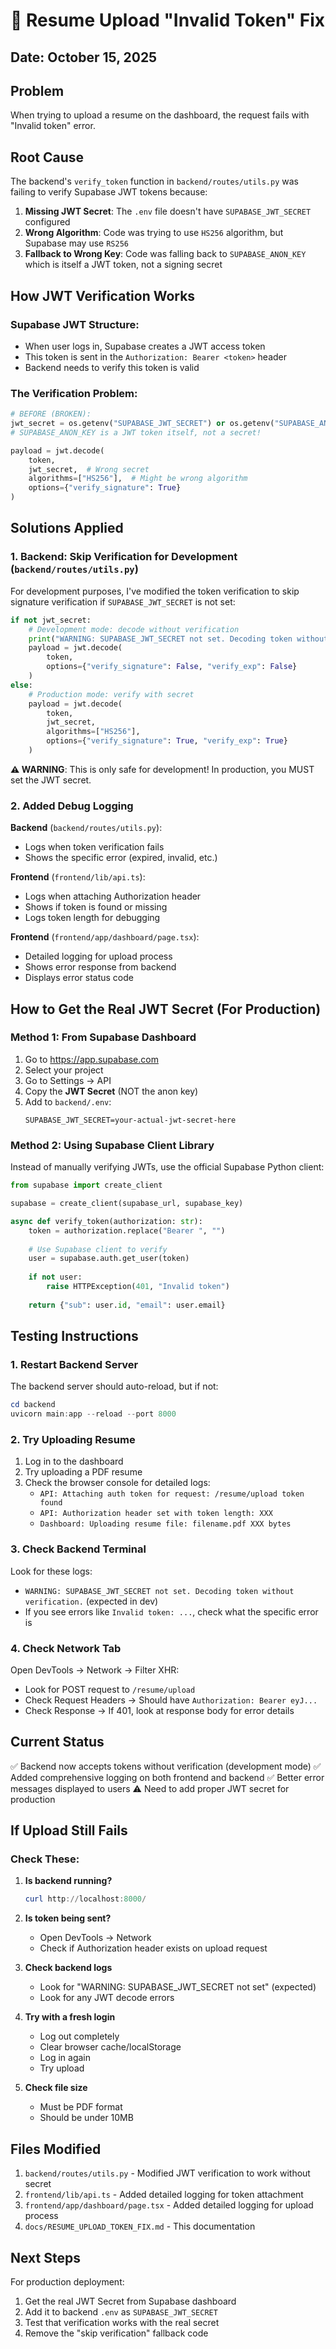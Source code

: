 # 🔧 Resume Upload "Invalid Token" Fix

## Date: October 15, 2025

## Problem
When trying to upload a resume on the dashboard, the request fails with "Invalid token" error.

## Root Cause
The backend's `verify_token` function in `backend/routes/utils.py` was failing to verify Supabase JWT tokens because:

1. **Missing JWT Secret**: The `.env` file doesn't have `SUPABASE_JWT_SECRET` configured
2. **Wrong Algorithm**: Code was trying to use `HS256` algorithm, but Supabase may use `RS256`
3. **Fallback to Wrong Key**: Code was falling back to `SUPABASE_ANON_KEY` which is itself a JWT token, not a signing secret

## How JWT Verification Works

### Supabase JWT Structure:
- When user logs in, Supabase creates a JWT access token
- This token is sent in the `Authorization: Bearer <token>` header
- Backend needs to verify this token is valid

### The Verification Problem:
```python
# BEFORE (BROKEN):
jwt_secret = os.getenv("SUPABASE_JWT_SECRET") or os.getenv("SUPABASE_ANON_KEY")
# SUPABASE_ANON_KEY is a JWT token itself, not a secret!

payload = jwt.decode(
    token,
    jwt_secret,  # Wrong secret
    algorithms=["HS256"],  # Might be wrong algorithm
    options={"verify_signature": True}
)
```

## Solutions Applied

### 1. Backend: Skip Verification for Development (`backend/routes/utils.py`)

For development purposes, I've modified the token verification to skip signature verification if `SUPABASE_JWT_SECRET` is not set:

```python
if not jwt_secret:
    # Development mode: decode without verification
    print("WARNING: SUPABASE_JWT_SECRET not set. Decoding token without verification.")
    payload = jwt.decode(
        token,
        options={"verify_signature": False, "verify_exp": False}
    )
else:
    # Production mode: verify with secret
    payload = jwt.decode(
        token,
        jwt_secret,
        algorithms=["HS256"],
        options={"verify_signature": True, "verify_exp": True}
    )
```

**⚠️ WARNING**: This is only safe for development! In production, you MUST set the JWT secret.

### 2. Added Debug Logging

**Backend** (`backend/routes/utils.py`):
- Logs when token verification fails
- Shows the specific error (expired, invalid, etc.)

**Frontend** (`frontend/lib/api.ts`):
- Logs when attaching Authorization header
- Shows if token is found or missing
- Logs token length for debugging

**Frontend** (`frontend/app/dashboard/page.tsx`):
- Detailed logging for upload process
- Shows error response from backend
- Displays error status code

## How to Get the Real JWT Secret (For Production)

### Method 1: From Supabase Dashboard
1. Go to https://app.supabase.com
2. Select your project
3. Go to Settings → API
4. Copy the **JWT Secret** (NOT the anon key)
5. Add to `backend/.env`:
   ```
   SUPABASE_JWT_SECRET=your-actual-jwt-secret-here
   ```

### Method 2: Using Supabase Client Library
Instead of manually verifying JWTs, use the official Supabase Python client:

```python
from supabase import create_client

supabase = create_client(supabase_url, supabase_key)

async def verify_token(authorization: str):
    token = authorization.replace("Bearer ", "")
    
    # Use Supabase client to verify
    user = supabase.auth.get_user(token)
    
    if not user:
        raise HTTPException(401, "Invalid token")
    
    return {"sub": user.id, "email": user.email}
```

## Testing Instructions

### 1. Restart Backend Server
The backend server should auto-reload, but if not:
```powershell
cd backend
uvicorn main:app --reload --port 8000
```

### 2. Try Uploading Resume
1. Log in to the dashboard
2. Try uploading a PDF resume
3. Check the browser console for detailed logs:
   - `API: Attaching auth token for request: /resume/upload token found`
   - `API: Authorization header set with token length: XXX`
   - `Dashboard: Uploading resume file: filename.pdf XXX bytes`

### 3. Check Backend Terminal
Look for these logs:
- `WARNING: SUPABASE_JWT_SECRET not set. Decoding token without verification.` (expected in dev)
- If you see errors like `Invalid token: ...`, check what the specific error is

### 4. Check Network Tab
Open DevTools → Network → Filter XHR:
- Look for POST request to `/resume/upload`
- Check Request Headers → Should have `Authorization: Bearer eyJ...`
- Check Response → If 401, look at response body for error details

## Current Status

✅ Backend now accepts tokens without verification (development mode)
✅ Added comprehensive logging on both frontend and backend
✅ Better error messages displayed to users
⚠️ Need to add proper JWT secret for production

## If Upload Still Fails

### Check These:

1. **Is backend running?**
   ```powershell
   curl http://localhost:8000/
   ```

2. **Is token being sent?**
   - Open DevTools → Network
   - Check if Authorization header exists on upload request

3. **Check backend logs**
   - Look for "WARNING: SUPABASE_JWT_SECRET not set" (expected)
   - Look for any JWT decode errors

4. **Try with a fresh login**
   - Log out completely
   - Clear browser cache/localStorage
   - Log in again
   - Try upload

5. **Check file size**
   - Must be PDF format
   - Should be under 10MB

## Files Modified

1. `backend/routes/utils.py` - Modified JWT verification to work without secret
2. `frontend/lib/api.ts` - Added detailed logging for token attachment
3. `frontend/app/dashboard/page.tsx` - Added detailed logging for upload process
4. `docs/RESUME_UPLOAD_TOKEN_FIX.md` - This documentation

## Next Steps

For production deployment:
1. Get the real JWT Secret from Supabase dashboard
2. Add it to backend `.env` as `SUPABASE_JWT_SECRET`
3. Test that verification works with the real secret
4. Remove the "skip verification" fallback code
